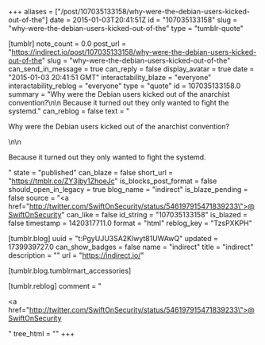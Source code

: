 +++
aliases = ["/post/107035133158/why-were-the-debian-users-kicked-out-of-the"]
date = 2015-01-03T20:41:51Z
id = "107035133158"
slug = "why-were-the-debian-users-kicked-out-of-the"
type = "tumblr-quote"

[tumblr]
note_count = 0.0
post_url = "https://indirect.io/post/107035133158/why-were-the-debian-users-kicked-out-of-the"
slug = "why-were-the-debian-users-kicked-out-of-the"
can_send_in_message = true
can_reply = false
display_avatar = true
date = "2015-01-03 20:41:51 GMT"
interactability_blaze = "everyone"
interactability_reblog = "everyone"
type = "quote"
id = 107035133158.0
summary = "Why were the Debian users kicked out of the anarchist convention?\n\n Because it turned out they only wanted to fight the systemd."
can_reblog = false
text = "<p>Why were the Debian users kicked out of the anarchist convention?</p>\n\n<p>Because it turned out they only wanted to fight the systemd.</p>"
state = "published"
can_blaze = false
short_url = "https://tmblr.co/ZY3jby1ZhoeJc"
is_blocks_post_format = false
should_open_in_legacy = true
blog_name = "indirect"
is_blaze_pending = false
source = "<a href=\"http://twitter.com/SwiftOnSecurity/status/546197915471839233\">@SwiftOnSecurity</a>"
can_like = false
id_string = "107035133158"
is_blazed = false
timestamp = 1420317711.0
format = "html"
reblog_key = "TzsPXKPH"

[tumblr.blog]
uuid = "t:PgyUJU3SA2Klwyt81UWAwQ"
updated = 1739939727.0
can_show_badges = false
name = "indirect"
title = "indirect"
description = ""
url = "https://indirect.io/"

[tumblr.blog.tumblrmart_accessories]

[tumblr.reblog]
comment = "<p><a href=\"http://twitter.com/SwiftOnSecurity/status/546197915471839233\">@SwiftOnSecurity</a></p>"
tree_html = ""
+++
